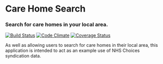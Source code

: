 # Care Home Search

### Search for care homes in your local area.

[![Build Status](https://travis-ci.org/NHSChoices/care-home-search.png)](https://travis-ci.org/NHSChoices/care-home-search)
[![Code Climate](https://codeclimate.com/github/NHSChoices/care-home-search.png)](https://codeclimate.com/github/NHSChoices/care-home-search)
[![Coverage Status](https://coveralls.io/repos/NHSChoices/care-home-search/badge.png?branch=master)](https://coveralls.io/r/NHSChoices/care-home-search?branch=master)

As well as allowing users to search for care homes in their local area, this application is intended to act as an example use of NHS Choices syndication data.
